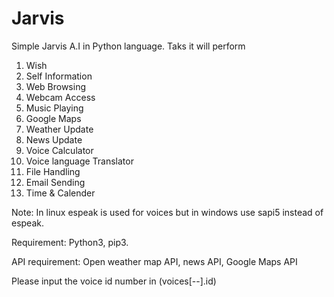 # Jarvis
Simple Jarvis A.I in Python language.
Taks it will perform
1. Wish
2. Self Information
3. Web Browsing
4. Webcam Access
5. Music Playing
6. Google Maps
7. Weather Update
8. News Update
9. Voice Calculator
10. Voice language Translator
11. File Handling
12. Email Sending
13. Time & Calender

Note: In linux espeak is used for voices but in windows use sapi5 instead of espeak.

Requirement: Python3, pip3.

API requirement: Open weather map API, news API, Google Maps API

Please input the voice id number in (voices[--].id)
